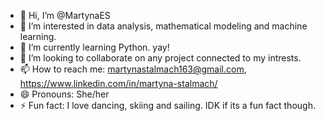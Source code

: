 - 👋 Hi, I’m @MartynaES
- 👀 I’m interested in data analysis, mathematical modeling and machine learning.
- 🌱 I’m currently learning Python. yay!
- 💞️ I’m looking to collaborate on any project connected to my intrests.
- 📫 How to reach me: martynastalmach163@gmail.com, https://www.linkedin.com/in/martyna-stalmach/
- 😄 Pronouns: She/her
- ⚡ Fun fact: I love dancing, skiing and sailing. IDK if its a fun fact though.

<!---
MartynaES/MartynaES is a ✨ special ✨ repository because its `README.md` (this file) appears on your GitHub profile.
You can click the Preview link to take a look at your changes.
--->
